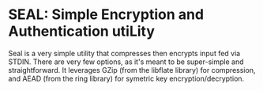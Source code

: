 # SEAL: **S**imple **E**ncryption and **A**uthentication uti**L**ity

Seal is a very simple utility that compresses then encrypts input fed via STDIN. There are very few options, as it's meant to be super-simple and straightforward. It leverages GZip (from the libflate library) for compression, and AEAD (from the ring library) for symetric key encryption/decryption.
